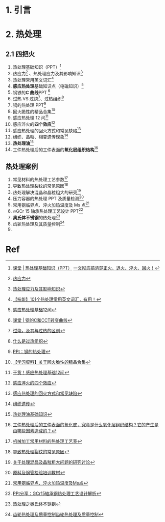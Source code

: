 # 1. 引言 

# 2. 热处理 
## 2.1 四把火 
1.  热处理基础知识（PPT）[^1]
2. 热应力[^2] 、热处理应力及其影响知识[^3]
3. 热处理常用英文词汇[^4]
4. **感应热处理**基础知识点（电磁知识）[^5]
5. 钢铁的**C 曲线**PPT [^6]
6. 过热 VS 过烧[^7]、过热组织[^8]
7. 钢的热处理 PPT[^9]
8. 回火脆性的精品合集[^10]
9. 感应热处理 12 问[^11]
10. 感应淬火的**四个效应**[^12]
11. 感应热处理的回火方式和常见缺陷[^13]
12. 组织、晶粒、相变遗传现象[^14]
13. **热处理油**[^15]
14. 工件热处理后的工件表面的**氧化层组织结构**[^16]

## 热处理案例 
1. 常见材料的热处理工艺参数[^17]
2. 导致热处理裂纹的常见原因[^18]
3. 热处理解决混晶和晶粒粗大的研究[^19]
4. 压力容器的热处理 PPT 及质量检测[^20]
5. 常用钢临界点、淬火加热温度及 Ms 点[^21]
6. 🔥GCr 15 轴承热处理工艺设计 PPT[^22]
7. **奥氏体不锈钢**的热处理[^23]
8. 齿轮热处理及其质量控制[^24]
9. 

# Ref 
[^1]: [课堂 | 热处理基础知识（PPT）](https://mp.weixin.qq.com/s/w1h3ONJvSOnI6XXzAoC5xA)
	[一文彻底搞清楚正火、退火、淬火、回火！](https://mp.weixin.qq.com/s/mLtbkyQmLmGZfPMZk_mRrA)
[^2]: [热应力](https://mp.weixin.qq.com/s/852ysnmbyKq0rKWMyteZlQ)
[^3]: [热处理应力及其影响知识](https://mp.weixin.qq.com/s/SMyljVuntVwFE0ec6fXMfQ)
[^4]: [【技能】101个热处理常用英文词汇，有用！](https://mp.weixin.qq.com/s/qXUqdQ7K44x_J22aWdzDFA)
[^5]: [感应热处理基础12问](https://mp.weixin.qq.com/s/RJbIAvZ0F-B5lIlMiyGwhA)
[^6]: [课堂 | 钢的C和CCT转变曲线](https://mp.weixin.qq.com/s/XhPFjBD75c5Z_p_UhyuZaA)
[^7]: [过烧，及其与过热的区别](https://mp.weixin.qq.com/s/u0q8OFP6ksLi8-JsBkB1rA)
[^8]: [什么是过热组织](https://mp.weixin.qq.com/s/UfIpzEctLhQfy1Lkkfg7Ug)
[^9]: [PPt：钢的热处理](https://mp.weixin.qq.com/s/DzD_p3QO_YcKpBtR0E-IvA)
[^10]: [【学习资料】关于回火脆性的精品合集](https://mp.weixin.qq.com/s/HZeVR6pbW6x98fxfQ6oaMw)
[^11]: [干货！感应热处理基础12问](https://mp.weixin.qq.com/s/Q6d7FX0fJtLPsORvno2sqg)
[^12]: [感应淬火的四个效应](https://mp.weixin.qq.com/s/tTlezDxp86RrrWEnOgw2lQ)
[^13]: [感应热处理的回火方式和常见缺陷](https://mp.weixin.qq.com/s/YqQpXFAtqhbik7cxW80WIw)
[^14]: [组织遗传](https://mp.weixin.qq.com/s/-aXUWz16PQZCUMegnAkl4g)
[^15]: [热处理油基础知识](https://mp.weixin.qq.com/s/AKV3gQALQtC4SqobMbGSDQ)
[^16]: [工件热处理后的工件表面的氧化皮，究竟是什么氧化层组织结构？它的产生是由哪些因素造成的？](https://mp.weixin.qq.com/s/IZnofE79a3PqeChSo-Wvdg)

[^17]: [机械加工常用材料的热处理工艺表](https://mp.weixin.qq.com/s/3HcRxJGSBDtvopj1ptffIg)
[^18]: [导致热处理裂纹的常见原因](https://mp.weixin.qq.com/s/W1RTj2VuyzG4L2oSKvy6RQ)
[^19]: [关于处理混晶及晶粒粗大问题的研究讨论](https://mp.weixin.qq.com/s/852ftryo_QuNbI1w9_5nsw)
[^20]: [原料及钢管检验培训教材](https://mp.weixin.qq.com/s/7udZ2kuoYkg0I-ne7M9D5A)
[^21]: [常用钢临界点、淬火加热温度及Ms点](https://mp.weixin.qq.com/s/kFoeSx5G4WvsoL794Mdq6w)
[^22]: [PPt分享：GCr15轴承钢热处理工艺设计解析](https://mp.weixin.qq.com/s/_g9Fk1ToleCM434cPPceHw)
[^23]: [热处理之奥氏体不锈钢](https://mp.weixin.qq.com/s/mEQvpuowmfZq0Y4YRavUEw)

[^24]: [齿轮热处理及质量控制](https://mp.weixin.qq.com/s/sQfXLMRCoWKalg6G__Wa_Q)[齿轮热处理及质量控制](https://mp.weixin.qq.com/s/sQfXLMRCoWKalg6G__Wa_Q)

